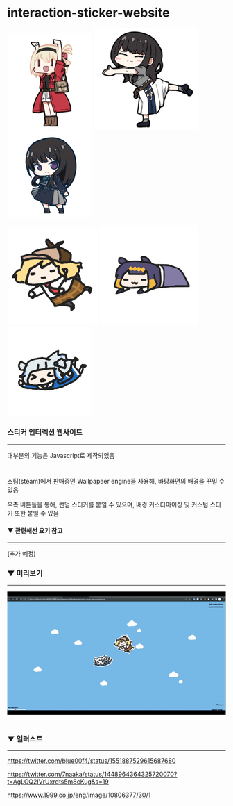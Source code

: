 # interaction-sticker-website

<img src = "imgs/chinanako.png" width = "196px"> <img src = "imgs/sakana.png" width = "240px"> <img src = "imgs/takina1.png" width = "196px">

<img src = "imgs/ame.png" width = "210px"> <img src = "imgs/ina.png" width = "227px"> <img src = "imgs/gura.png" width = "196px">

### 스티커 인터렉션 웹사이트

-------------

대부분의 기능은 Javascript로 제작되었음

#

스팀(steam)에서 판매중인 Wallpapaer engine을 사용해, 바탕화면의 배경을 꾸밀 수 있음

우측 버튼들을 통해, 랜덤 스티커를 붙일 수 있으며, 배경 커스터마이징 및 커스텀 스티커 또한 붙일 수 있음

#### ▼ 관련해선 요기 참고

-------------

(추가 예정)


### ▼ 미리보기

-------------

![preview_3](imgs/preview.gif)

#


### ▼ 일러스트

-------------

https://twitter.com/blue00f4/status/1551887529615687680

https://twitter.com/7naaka/status/1448964364325720070?t=AgLGQ2IVrUxrdts5m8cKug&s=19

https://www.1999.co.jp/eng/image/10806377/30/1

